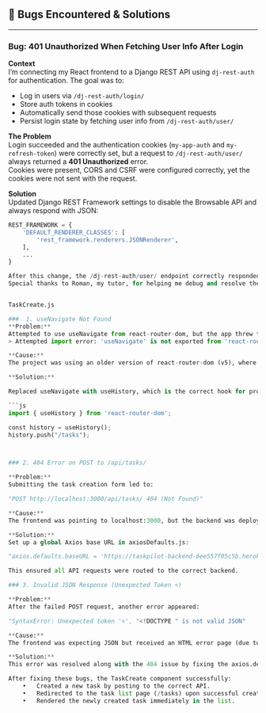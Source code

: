 ## 🐞 Bugs Encountered & Solutions

---

### Bug: 401 Unauthorized When Fetching User Info After Login

**Context**  
I’m connecting my React frontend to a Django REST API using `dj-rest-auth` for authentication. The goal was to:  
- Log in users via `/dj-rest-auth/login/`  
- Store auth tokens in cookies  
- Automatically send those cookies with subsequent requests  
- Persist login state by fetching user info from `/dj-rest-auth/user/`

**The Problem**  
Login succeeded and the authentication cookies (`my-app-auth` and `my-refresh-token`) were correctly set, but a request to `/dj-rest-auth/user/` always returned a **401 Unauthorized** error.  
Cookies were present, CORS and CSRF were configured correctly, yet the cookies were not sent with the request.

**Solution**  
Updated Django REST Framework settings to disable the Browsable API and always respond with JSON:
```python
REST_FRAMEWORK = {
    'DEFAULT_RENDERER_CLASSES': [
        'rest_framework.renderers.JSONRenderer',
    ],
    ...
}

After this change, the /dj-rest-auth/user/ endpoint correctly responded with JSON, the cookies 
Special thanks to Roman, my tutor, for helping me debug and resolve the authentication issue with dj-rest-auth and cookie-based login.


TaskCreate.js

###  1. useNavigate Not Found
**Problem:** 
Attempted to use useNavigate from react-router-dom, but the app threw the following error:
> Attempted import error: 'useNavigate' is not exported from 'react-router-dom'

**Cause:**  
The project was using an older version of react-router-dom (v5), where useNavigate is not available.

**Solution:**

Replaced useNavigate with useHistory, which is the correct hook for programmatic navigation in react-router-dom@5. The redirection after creating a task was handled using:

```js
import { useHistory } from 'react-router-dom';

const history = useHistory();
history.push("/tasks");



### 2. 404 Error on POST to /api/tasks/

**Problem:** 
Submitting the task creation form led to:

"POST http://localhost:3000/api/tasks/ 404 (Not Found)"

**Cause:**  
The frontend was pointing to localhost:3000, but the backend was deployed on Heroku with a different domain.

**Solution:**
Set up a global Axios base URL in axiosDefaults.js:

"axios.defaults.baseURL = 'https://taskpilot-backend-6ee557f05c5b.herokuapp.com/';"

This ensured all API requests were routed to the correct backend.

### 3. Invalid JSON Response (Unexpected Token <)

**Problem:** 
After the failed POST request, another error appeared:

"SyntaxError: Unexpected token '<', "<!DOCTYPE " is not valid JSON"

**Cause:**  
The frontend was expecting JSON but received an HTML error page (due to 404), which is common when the backend URL is incorrect.

**Solution:**
This error was resolved along with the 404 issue by fixing the axios.defaults.baseURL to point to the correct backend.

After fixing these bugs, the TaskCreate component successfully:
	•	Created a new task by posting to the correct API.
	•	Redirected to the task list page (/tasks) upon successful creation.
	•	Rendered the newly created task immediately in the list.